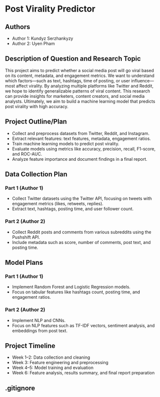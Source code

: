 # Post Virality Predictor

## Authors
- Author 1: Kundyz Serzhankyzy
- Author 2: Uyen Pham

## Description of Question and Research Topic
This project aims to predict whether a social media post will go viral based on its content, metadata, and engagement metrics. We want to understand which factors—such as text, hashtags, time of posting, or user influence—most affect virality. By analyzing multiple platforms like Twitter and Reddit, we hope to identify generalizable patterns of viral content. This research can provide insights for marketers, content creators, and social media analysts. Ultimately, we aim to build a machine learning model that predicts post virality with high accuracy.

## Project Outline/Plan
- Collect and preprocess datasets from Twitter, Reddit, and Instagram.  
- Extract relevant features: text features, metadata, engagement ratios.  
- Train machine learning models to predict post virality.  
- Evaluate models using metrics like accuracy, precision, recall, F1-score, and ROC-AUC.  
- Analyze feature importance and document findings in a final report.

## Data Collection Plan
### Part 1 (Author 1)
- Collect Twitter datasets using the Twitter API, focusing on tweets with engagement metrics (likes, retweets, replies).  
- Extract text, hashtags, posting time, and user follower count.  

### Part 2 (Author 2)
- Collect Reddit posts and comments from various subreddits using the Pushshift API.  
- Include metadata such as score, number of comments, post text, and posting time.

## Model Plans
### Part 1 (Author 1)
- Implement Random Forest and Logistic Regression models.  
- Focus on tabular features like hashtags count, posting time, and engagement ratios.

### Part 2 (Author 2)
- Implement NLP and CNNs.  
- Focus on NLP features such as TF-IDF vectors, sentiment analysis, and embeddings from post text.

## Project Timeline
- Week 1–2: Data collection and cleaning  
- Week 3: Feature engineering and preprocessing  
- Week 4–5: Model training and evaluation  
- Week 6: Feature analysis, results summary, and final report preparation

## .gitignore
